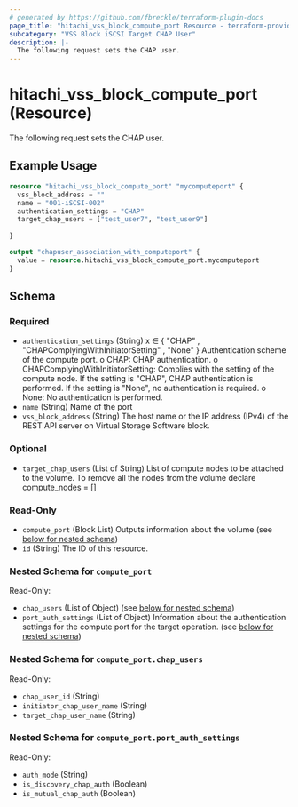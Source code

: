 ```yaml
---
# generated by https://github.com/fbreckle/terraform-plugin-docs
page_title: "hitachi_vss_block_compute_port Resource - terraform-provider-hitachi"
subcategory: "VSS Block iSCSI Target CHAP User"
description: |-
  The following request sets the CHAP user.
---
```


# hitachi_vss_block_compute_port (Resource)

The following request sets the CHAP user.

## Example Usage

```terraform
resource "hitachi_vss_block_compute_port" "mycomputeport" {
  vss_block_address = ""
  name = "001-iSCSI-002"
  authentication_settings = "CHAP"
  target_chap_users = ["test_user7", "test_user9"]
 
}

output "chapuser_association_with_computeport" {
  value = resource.hitachi_vss_block_compute_port.mycomputeport
}
```

<!-- schema generated by tfplugindocs -->
## Schema

### Required

- `authentication_settings` (String) x ∈ { "CHAP" , "CHAPComplyingWithInitiatorSetting" , "None" }
		Authentication scheme of the compute port.
		o CHAP: CHAP authentication.
		o CHAPComplyingWithInitiatorSetting: Complies with the setting of the compute node. If the setting is "CHAP", CHAP authentication is performed. If the setting is "None", no authentication is required.
		o None: No authentication is performed.
- `name` (String) Name of the port
- `vss_block_address` (String) The host name or the IP address (IPv4) of the REST API server on Virtual Storage Software block.

### Optional

- `target_chap_users` (List of String) List of compute nodes to be attached to the volume. To remove all the nodes from the volume declare compute_nodes = []

### Read-Only

- `compute_port` (Block List) Outputs information about the volume (see [below for nested schema](#nestedblock--compute_port))
- `id` (String) The ID of this resource.

<a id="nestedblock--compute_port"></a>
### Nested Schema for `compute_port`

Read-Only:

- `chap_users` (List of Object) (see [below for nested schema](#nestedatt--compute_port--chap_users))
- `port_auth_settings` (List of Object) Information about the authentication settings for the compute port for the target operation. (see [below for nested schema](#nestedatt--compute_port--port_auth_settings))

<a id="nestedatt--compute_port--chap_users"></a>
### Nested Schema for `compute_port.chap_users`

Read-Only:

- `chap_user_id` (String)
- `initiator_chap_user_name` (String)
- `target_chap_user_name` (String)


<a id="nestedatt--compute_port--port_auth_settings"></a>
### Nested Schema for `compute_port.port_auth_settings`

Read-Only:

- `auth_mode` (String)
- `is_discovery_chap_auth` (Boolean)
- `is_mutual_chap_auth` (Boolean)


